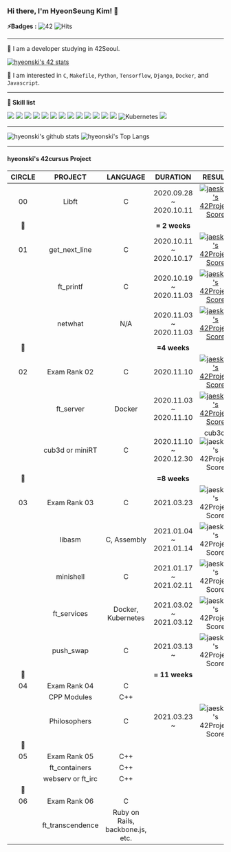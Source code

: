 <!--
**hyeonski/hyeonski** is a ✨ _special_ ✨ repository because its `README.md` (this file) appears on your GitHub profile.

Here are some ideas to get you started:

- 🔭 I’m currently working on ...
- 🌱 I’m currently learning ...
- 👯 I’m looking to collaborate on ...
- 🤔 I’m looking for help with ...
- 💬 Ask me about ...
- 📫 How to reach me: ...
- 😄 Pronouns: ...
- ⚡ Fun fact: ...
-->

### Hi there, I'm HyeonSeung Kim! 👋

**⚡️Badges :** ![42](https://badgen.net/badge/Born2Code/hyeonski/yellow?cache=86400&icon=https://meta.intra.42.fr/assets/42_logo-7dfc9110a5319a308863b96bda33cea995046d1731cebb735e41b16255106c12.svg) ![Hits](https://hits.seeyoufarm.com/api/count/incr/badge.svg?url=https%3A%2F%2Fgithub.com%2FJaeSeoKim)

---

🌱 I am a developer studying in 42Seoul. 

[![hyeonski's 42 stats](https://badge42.herokuapp.com/api/stats/hyeonski)](https://github.com/JaeSeoKim/badge42)

🙈 I am interested in `C`, `Makefile`, `Python`, `Tensorflow`, `Django`, `Docker`, and `Javascript`.

---

**👷 Skill list**

<img src="https://img.shields.io/badge/python%20-%2314354C.svg?&style=for-the-badge&logo=python&logoColor=white"/> <img src="https://img.shields.io/badge/TensorFlow%20-%23FF6F00.svg?&style=for-the-badge&logo=TensorFlow&logoColor=white" /> <img src="https://img.shields.io/badge/Keras%20-%23D00000.svg?&style=for-the-badge&logo=Keras&logoColor=white"/> <img src="https://img.shields.io/badge/pandas%20-%23150458.svg?&style=for-the-badge&logo=pandas&logoColor=white" /> <img src="https://img.shields.io/badge/numpy%20-%23013243.svg?&style=for-the-badge&logo=numpy&logoColor=white" /> <img src="https://img.shields.io/badge/django%20-%23092E20.svg?&style=for-the-badge&logo=django&logoColor=white"/> <img src="https://img.shields.io/badge/R%20-%23276DC3.svg?&style=for-the-badge&logo=R&logoColor=white"/> <img src="https://img.shields.io/badge/c%20-%2300599C.svg?&style=for-the-badge&logo=c&logoColor=white"/> <img src="https://img.shields.io/badge/Makefile%20-%232671E5.svg?&style=for-the-badge&logo=CMake&logoColor=white"> <img src="https://img.shields.io/badge/shell_script%20-%23121011.svg?&style=for-the-badge&logo=gnu-bash&logoColor=white"/> <img src="https://img.shields.io/badge/markdown-%23000000.svg?&style=for-the-badge&logo=markdown&logoColor=white"/> <img src="https://img.shields.io/badge/github%20-%23121011.svg?&style=for-the-badge&logo=github&logoColor=white"/> <img src="https://img.shields.io/badge/docker%20-%230db7ed.svg?&style=for-the-badge&logo=docker&logoColor=white"/> <img alt="Kubernetes" src="https://img.shields.io/badge/kubernetes%20-%23326ce5.svg?&style=for-the-badge&logo=kubernetes&logoColor=white"/> <img src="https://img.shields.io/badge/Amazon AWS%20-%23FF9900.svg?&style=for-the-badge&logo=amazon-aws&logoColor=white"/> 

---

![hyeonski's github stats](https://github-readme-stats.vercel.app/api?username=hyeonski&bg_color=7f7fd5,86a8e7,91eac9&title_color=fff&text_color=fff)
![hyeonski's Top Langs](https://github-readme-stats.vercel.app/api/top-langs/?username=hyeonski&layout=compact&bg_color=7f7fd5,86a8e7,91eac9&title_color=fff&text_color=fff)

---

#### hyeonski's 42cursus Project

| CIRCLE |      PROJECT      |             LANGUAGE             |        DURATION         |                            RESULT                            |     LEVEL     |
| :----: | :---------------: | :------------------------------: | :---------------------: | :----------------------------------------------------------: | :-----------: |
|   00   |       Libft       |                C                 | 2020.09.28 ~ 2020.10.11 | [![jaeskim's 42Project Score](https://badge42.herokuapp.com/api/project/hyeonski/Libft)](https://github.com/JaeSeoKim/badge42) | level 1 - 03% |
|   💫    |                   |                                  |      **= 2 weeks**      |                                                              |               |
|   01   |   get_next_line   |                C                 | 2020.10.11 ~ 2020.10.17 | [![jaeskim's 42Project Score](https://badge42.herokuapp.com/api/project/hyeonski/get_next_line)](https://github.com/JaeSeoKim/badge42) | level 1 - 48% |
|        |     ft_printf     |                C                 | 2020.10.19 ~ 2020.11.03 | [![jaeskim's 42Project Score](https://badge42.herokuapp.com/api/project/hyeonski/ft_printf)](https://github.com/JaeSeoKim/badge42) | level 1 - 88% |
|        |      netwhat      |               N/A                | 2020.11.03 ~ 2020.11.03 | [![jaeskim's 42Project Score](https://badge42.herokuapp.com/api/project/hyeonski/netwhat)](https://github.com/JaeSeoKim/badge42) | level 2 - 03% |
|   💫    |                   |                                  |      **=4 weeks**       |                                                              |               |
|   02   |   Exam Rank 02    |                C                 |       2020.11.10        | [![jaeskim's 42Project Score](https://badge42.herokuapp.com/api/project/hyeonski/Exam%20Rank%2002)](https://github.com/JaeSeoKim/badge42) | level 2 - 03% |
|        |     ft_server     |              Docker              | 2020.11.03 ~ 2020.11.10 | [![jaeskim's 42Project Score](https://badge42.herokuapp.com/api/project/hyeonski/ft_server)](https://github.com/JaeSeoKim/badge42) | level 2 - 30% |
|        |  cub3d or miniRT  |                C                 | 2020.11.10 ~ 2020.12.30 | cub3d:![jaeskim's 42Project Score](https://badge42.herokuapp.com/api/project/hyeonski/cub3d) | Level 3 - 9%  |
|   💫    |                   |                                  |      **=8 weeks**       |                                                              |               |
|   03   |   Exam Rank 03    |                C                 |       2021.03.23        | ![jaeskim's 42Project Score](https://badge42.herokuapp.com/api/project/hyeonski/Exam%20Rank%2003) | Level 4 - 16% |
|        |      libasm       |           C, Assembly            | 2021.01.04 ~ 2021.01.14 | ![jaeskim's 42Project Score](https://badge42.herokuapp.com/api/project/hyeonski/libasm) | Level 3 - 34% |
|        |     minishell     |                C                 | 2021.01.17 ~ 2021.02.11 | ![jaeskim's 42Project Score](https://badge42.herokuapp.com/api/project/hyeonski/minishell) | Level 4 - 0%  |
|        |    ft_services    |        Docker, Kubernetes        | 2021.03.02 ~ 2021.03.12 | ![jaeskim's 42Project Score](https://badge42.herokuapp.com/api/project/hyeonski/ft_services) | Level 4 - 16% |
|        |     push_swap     |                C                 |      2021.03.13 ~       | ![jaeskim's 42Project Score](https://badge42.herokuapp.com/api/project/hyeonski/push_swap) |               |
|   💫    |                   |                                  |     **= 11 weeks**      |                                                              |               |
|   04   |   Exam Rank 04    |                C                 |                         |                                                              |               |
|        |    CPP Modules    |               C++                |                         |                                                              |               |
|        |   Philosophers    |                C                 |      2021.03.23 ~       | ![jaeskim's 42Project Score](https://badge42.herokuapp.com/api/project/hyeonski/Philosophers) |               |
|   💫    |                   |                                  |                         |                                                              |               |
|   05   |   Exam Rank 05    |               C++                |                         |                                                              |               |
|        |   ft_containers   |               C++                |                         |                                                              |               |
|        | webserv or ft_irc |               C++                |                         |                                                              |               |
|   💫    |                   |                                  |                         |                                                              |               |
|   06   |   Exam Rank 06    |                C                 |                         |                                                              |               |
|        | ft_transcendence  | Ruby on Rails, backbone.js, etc. |                         |                                                              |               |

